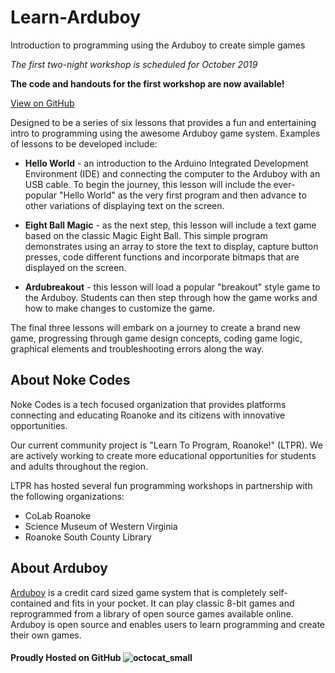 # Learn-Arduboy
Introduction to programming using the Arduboy to create simple games

*The first two-night workshop is scheduled for October 2019*

**The code and handouts for the first workshop are now available!**

[View on GitHub](https://github.com/LearnToProgramRoanoke/Learn-Arduboy)

Designed to be a series of six lessons that provides a fun and entertaining intro to programming using the awesome Arduboy game system. Examples of lessons to be developed include:

* **Hello World** - an introduction to the Arduino Integrated Development Environment (IDE) and connecting the computer to the Arduboy with an USB cable. To begin the journey, this lesson will include the ever-popular "Hello World" as the very first program and then advance to other variations of displaying text on the screen.

* **Eight Ball Magic** - as the next step, this lesson will include a text game based on the classic Magic Eight Ball. This simple program demonstrates using an array to store the text to display, capture button presses, code different functions and incorporate bitmaps that are displayed on the screen.

* **Ardubreakout** - this lesson will load a popular "breakout" style game to the Arduboy. Students can then step through how the game works and how to make changes to customize the game.

The final three lessons will embark on a journey to create a brand new game, progressing through game design concepts, coding game logic, graphical elements and troubleshooting errors along the way.

## About Noke Codes

Noke Codes is a tech focused organization that provides platforms connecting and educating Roanoke and its citizens with innovative opportunities. 

Our current community project is "Learn To Program, Roanoke!" (LTPR). We are actively working to create more educational opportunities for students and adults throughout the region. 

LTPR has hosted several fun programming workshops in partnership with the following organizations:

* CoLab Roanoke
* Science Museum of Western Virginia
* Roanoke South County Library

## About Arduboy

[Arduboy](https://arduboy.com/) is a credit card sized game system that is completely self-contained and fits in your pocket. It can play classic 8-bit games and reprogrammed from a library of open source games available online. Arduboy is open source and enables users to learn programming and create their own games.

#### Proudly Hosted on GitHub ![octocat_small](https://github.githubassets.com/images/icons/emoji/octocat.png)
